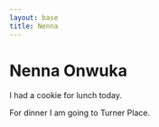 ```yaml
---
layout: base
title: Nenna
---
```

# Nenna Onwuka

I had a cookie for lunch today. 

For dinner I am going to Turner Place. 


